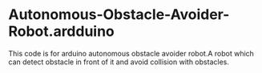 # Autonomous-Obstacle-Avoider-Robot.ardduino
This code is for arduino autonomous obstacle avoider robot.A robot which can detect obstacle in front of it and avoid collision with obstacles.
